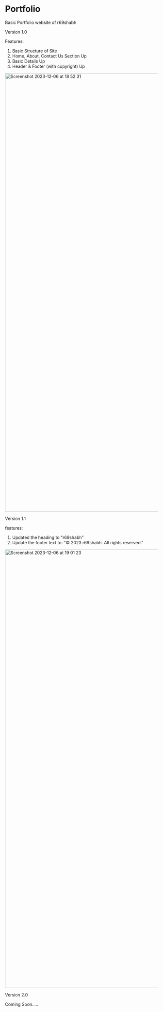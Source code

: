 # Portfolio
Basic Portfolio website of r69shabh

Version 1.0

Features:
1. Basic Structure of Site
2. Home, About, Contact Us Section Up
3. Basic Details Up
4. Header & Footer (with copyright) Up

<img width="1440" alt="Screenshot 2023-12-06 at 18 52 31" src="https://github.com/r69shabh/r69folio/assets/143521130/acd04544-cb53-4a78-8ed4-5788c0b433a1">

Version 1.1

features:
1. Updated the heading to "r69shabh"
2. Update the footer text to: "© 2023 r69shabh. All rights reserved."

<img width="1440" alt="Screenshot 2023-12-06 at 19 01 23" src="https://github.com/r69shabh/r69folio/assets/143521130/b538a953-4ba2-4d04-86f3-9a8256a25c3d">


Version 2.0

Coming Soon.....
